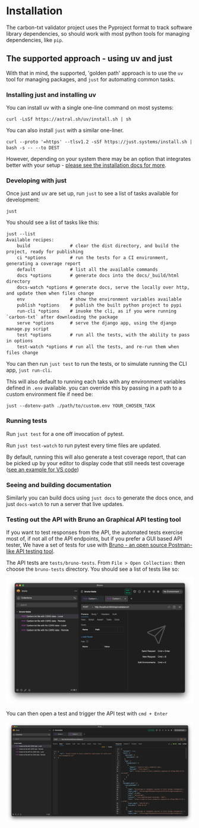 # Installation

The carbon-txt validator project uses the Pyproject format to track software library dependencies, so should work with most python tools for managing dependencies, like `pip`.

## The supported approach - using uv and just

With that in mind, the supported, 'golden path' approach is to use the `uv` tool for managing packages, and `just` for automating common tasks.

### Installing just and installing uv

You can install uv with a single one-line command on most systems:

```shell
curl -LsSf https://astral.sh/uv/install.sh | sh
```

You can also install `just` with a similar one-liner.

```shell
curl --proto '=https' --tlsv1.2 -sSf https://just.systems/install.sh | bash -s -- --to DEST
```

However, depending on your system there may be an option that integrates better with your setup - [please see the installation docs for more](https://github.com/casey/just?tab=readme-ov-file#installation).

### Developing with just

Once just and uv are set up, run `just` to see a list of tasks available for development:

```
just
```

You should see a list of tasks like this:

```
just --list
Available recipes:
    build               # clear the dist directory, and build the project, ready for publishing
    ci *options         # run the tests for a CI environment, generating a coverage report
    default             # list all the available commands
    docs *options       # generate docs into the docs/_build/html directory
    docs-watch *options # generate docs, serve the locally over http, and update them when files change
    env                 # show the environment variables available
    publish *options    # publish the built python project to pypi
    run-cli *options    # invoke the cli, as if you were running `carbon-txt` after downloading the package
    serve *options      # serve the django app, using the django manage.py script
    test *options       # run all the tests, with the ability to pass in options
    test-watch *options # run all the tests, and re-run them when files change
```

You can then run `just test` to run the tests, or to simulate running the CLI app, `just run-cli`.

This will also default to running each taks with any environment variables defined in `.env` available. you can override this by passing in a path to a custom environment file if need be:

```
just --dotenv-path ./path/to/custom.env YOUR_CHOSEN_TASK
```

### Running tests

Run `just test` for a one off invocation of pytest.

Run `just test-watch` to run pytest every time files are updated.

By default, running this will also generate a test coverage report, that can be picked up by your editor to display code that still needs test coverage ([see an example for VS code](https://github.com/ryanluker/vscode-coverage-gutters))

### Seeing and building documentation

Similarly you can build docs using `just docs` to generate the docs once, and just `docs-watch` to run a server that live updates.


### Testing out the API with Bruno an Graphical API testing tool

If you want to test responses from the API, the automated tests exercise most of, if not all of the API endpoints, but if you prefer a GUI based API tester, We have a set of tests for use with [Bruno - an open source Postman-like API testing tool](https://www.usebruno.com/).

The API tests are `tests/bruno-tests`. From `File > Open Collection:` then choose the `bruno-tests` directory. You should see a list of tests like so:

![screenshot of Bruno's GUI testing an API payload](img/bruno-1-see-test-list.png)

You can then open a test and trigger the API test with `cmd + Enter`

![screenshot of Bruno's GUI testing an API payload](img/bruno-2-test-api-endpoint.png)
